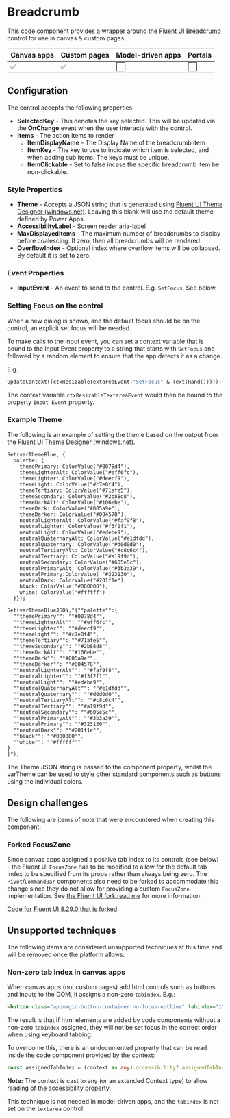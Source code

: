 # Breadcrumb

This code component provides a wrapper around the [Fluent UI Breadcrumb](https://developer.microsoft.com/en-us/fluentui#/controls/web/breadcrumb) control for use in canvas & custom pages.

| Canvas apps | Custom pages | Model-driven apps | Portals |
| ----------- | ------------ | ----------------- | ------- |
| ✅           | ✅            | ⬜                 | ⬜       |

## Configuration

The control accepts the following properties:

 - **SelectedKey** - This denotes the key selected. This will be updated via the **OnChange** event when the user interacts with the control.
- **Items** - The action items to render
  - **ItemDisplayName** - The Display Name of the breadcrumb item
  - **ItemKey** - The key to use to indicate which item is selected, and when adding sub items. The keys must be unique.
  - **ItemClickable** - Set to false incase the specific breadcrumb item be non-clickable.


### Style Properties

- **Theme** - Accepts a JSON string that is generated using [Fluent UI Theme Designer (windows.net)](https://fabricweb.z5.web.core.windows.net/pr-deploy-site/refs/heads/master/theming-designer/). Leaving this blank will use the default theme defined by Power Apps.
- **AccessibilityLabel** - Screen reader aria-label
- **MaxDisplayedItems** - The maximum number of breadcrumbs to display before coalescing. If zero, then all breadcrumbs will be rendered.
- **OverflowIndex** - Optional index where overflow items will be collapsed. By default it is set to zero.

### Event Properties

- **InputEvent** - An event to send to the control. E.g. `SetFocus`. See below.

### Setting Focus on the control

When a new dialog is shown, and the default focus should be on the control, an explicit set focus will be needed. 

To make calls to the input event, you can set a context variable that is bound to the Input Event property to a string that starts with `SetFocus` and followed by a random element to ensure that the app detects it as a change.

E.g.

```vb
UpdateContext({ctxResizableTextareaEvent:"SetFocus" & Text(Rand())}));
```

The context variable `ctxResizableTextareaEvent` would then be bound to the property `Input Event` property.

### Example Theme

The following is an example of setting the theme based on the output from the [Fluent UI Theme Designer (windows.net)](https://fabricweb.z5.web.core.windows.net/pr-deploy-site/refs/heads/master/theming-designer/). 

```
Set(varThemeBlue, {
  palette: {
    themePrimary: ColorValue("#0078d4"),
    themeLighterAlt: ColorValue("#eff6fc"),
    themeLighter: ColorValue("#deecf9"),
    themeLight: ColorValue("#c7e0f4"),
    themeTertiary: ColorValue("#71afe5"),
    themeSecondary: ColorValue("#2b88d8"),
    themeDarkAlt: ColorValue("#106ebe"),
    themeDark: ColorValue("#005a9e"),
    themeDarker: ColorValue("#004578"),
    neutralLighterAlt: ColorValue("#faf9f8"),
    neutralLighter: ColorValue("#f3f2f1"),
    neutralLight: ColorValue("#edebe9"),
    neutralQuaternaryAlt: ColorValue("#e1dfdd"),
    neutralQuaternary: ColorValue("#d0d0d0"),
    neutralTertiaryAlt: ColorValue("#c8c6c4"),
    neutralTertiary: ColorValue("#a19f9d"),
    neutralSecondary: ColorValue("#605e5c"),
    neutralPrimaryAlt: ColorValue("#3b3a39"),
    neutralPrimary:ColorValue( "#323130"),
    neutralDark: ColorValue("#201f1e"),
    black: ColorValue("#000000"),
    white: ColorValue("#ffffff")
  }});

Set(varThemeBlueJSON,"{""palette"":{
  ""themePrimary"": ""#0078d4"",
  ""themeLighterAlt"": ""#eff6fc"",
  ""themeLighter"": ""#deecf9"",
  ""themeLight"": ""#c7e0f4"",
  ""themeTertiary"": ""#71afe5"",
  ""themeSecondary"": ""#2b88d8"",
  ""themeDarkAlt"": ""#106ebe"",
  ""themeDark"": ""#005a9e"",
  ""themeDarker"": ""#004578"",
  ""neutralLighterAlt"": ""#faf9f8"",
  ""neutralLighter"": ""#f3f2f1"",
  ""neutralLight"": ""#edebe9"",
  ""neutralQuaternaryAlt"": ""#e1dfdd"",
  ""neutralQuaternary"": ""#d0d0d0"",
  ""neutralTertiaryAlt"": ""#c8c6c4"",
  ""neutralTertiary"": ""#a19f9d"",
  ""neutralSecondary"": ""#605e5c"",
  ""neutralPrimaryAlt"": ""#3b3a39"",
  ""neutralPrimary"": ""#323130"",
  ""neutralDark"": ""#201f1e"",
  ""black"": ""#000000"",
  ""white"": ""#ffffff""
}
}");
```

The Theme JSON string is passed to the component property, whilst the varTheme can be used to style other standard components such as buttons using the individual colors.

## Design challenges

The following are items of note that were encountered when creating this component:

### Forked FocusZone

Since canvas apps assigned a positive tab index to its controls (see below) - the Fluent UI `FocusZone` has to be modified to allow for the default tab index to be specified from its props rather than always being zero. The `Pivot`/`CommandBar` components also need to be forked to accommodate this change since they do not allow for providing a custom `FocusZone` implementation. See [the Fluent UI fork read me](CommandsMenusNavs\fluentui-fork\README.md) for more information.

[Code for Fluent UI 8.29.0 that is forked](https://github.com/microsoft/fluentui/releases/tag/%40fluentui%2Freact_v8.29.0)

## Unsupported techniques

The following items are considered unsupported techniques at this time and will be removed once the platform allows:

### Non-zero tab index in canvas apps 

When canvas apps (not custom pages) add html controls such as buttons and inputs to the DOM, it assigns a non-zero `tabindex`. E.g.:

```html
<button class="appmagic-button-container no-focus-outline" tabindex="15"...>
```

The result is that if html elements are added by code components without a non-zero `tabindex` assigned, they will not be set focus in the correct order when using keyboard tabbing.

To overcome this, there is an undocumented property that can be read inside the code component provided by the context:

```typescript
const assignedTabIndex = (context as any).accessibility?.assignedTabIndex ?? 0;
```

**Note:** The context is cast to any (or an extended Context type) to allow reading of the accessibility property.

This technique is not needed in model-driven apps, and the `tabindex` is not set on the `textarea` control.


